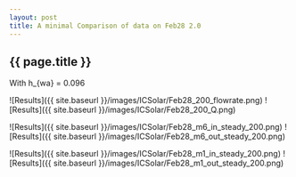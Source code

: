 ```yaml
---
layout: post
title: A minimal Comparison of data on Feb28 2.0
---
```

{{ page.title }}
-----------------
With h_{wa} = 0.096

![Results]({{ site.baseurl }}/images/ICSolar/Feb28_200_flowrate.png) ![Results]({{ site.baseurl }}/images/ICSolar/Feb28_200_Q.png)

![Results]({{ site.baseurl }}/images/ICSolar/Feb28_m6_in_steady_200.png) ![Results]({{ site.baseurl }}/images/ICSolar/Feb28_m6_out_steady_200.png)

![Results]({{ site.baseurl }}/images/ICSolar/Feb28_m1_in_steady_200.png) ![Results]({{ site.baseurl }}/images/ICSolar/Feb28_m1_out_steady_200.png)

